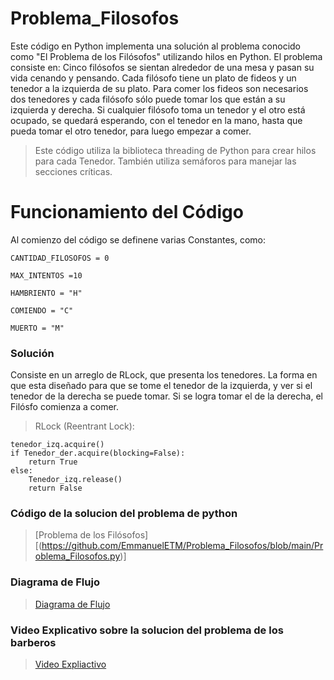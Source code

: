 # Problema_Filosofos

Este código en Python implementa una solución al problema conocido como "El Problema de los Filósofos" utilizando hilos en Python. El problema consiste en: Cinco filósofos se sientan alrededor de una mesa y pasan su vida cenando y pensando. Cada filósofo tiene un plato de fideos y un tenedor a la izquierda de su plato. Para comer los fideos son necesarios dos tenedores y cada filósofo sólo puede tomar los que están a su izquierda y derecha. Si cualquier filósofo toma un tenedor y el otro está ocupado, se quedará esperando, con el tenedor en la mano, hasta que pueda tomar el otro tenedor, para luego empezar a comer. 
> Este código utiliza la biblioteca threading de Python para crear hilos para cada Tenedor. También utiliza semáforos para manejar las secciones críticas.

# Funcionamiento del Código
Al comienzo del código se definene varias Constantes, como:

`CANTIDAD_FILOSOFOS = 0`

`MAX_INTENTOS =10`

`HAMBRIENTO = "H"`

`COMIENDO = "C"`

`MUERTO = "M"`

### Solución

Consiste en un arreglo de RLock, que presenta los tenedores. La forma en que esta diseñado para que se tome el tenedor de la izquierda, y ver si el tenedor de la derecha se puede tomar. Si se logra tomar el de la derecha, el Filósfo comienza a comer.

> RLock (Reentrant Lock):

<pre><code>tenedor_izq.acquire()
if Tenedor_der.acquire(blocking=False):
    return True
else:
    Tenedor_izq.release()
    return False
</code></pre>


### Código de la solucion del problema de python

> [Problema de los Filósofos][(https://github.com/EmmanuelETM/Problema_Filosofos/blob/main/Problema_Filosofos.py)]
> 
### Diagrama de Flujo

> [Diagrama de Flujo](https://github.com/EmmanuelETM/Problema_Filosofos/blob/main/Diagrama%20del%20problema%20de%20los%20filosofos.png)

### Video Explicativo sobre la solucion del problema de los barberos

> [Video Expliactivo]()
